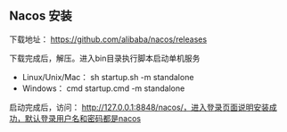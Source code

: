 Nacos 安装
-

下载地址： https://github.com/alibaba/nacos/releases

下载完成后，解压。进入bin目录执行脚本启动单机服务

- Linux/Unix/Mac： sh startup.sh -m standalone
- Windows： cmd startup.cmd -m standalone

启动完成后，访问： http://127.0.0.1:8848/nacos/，进入登录页面说明安装成功，默认登录用户名和密码都是nacos